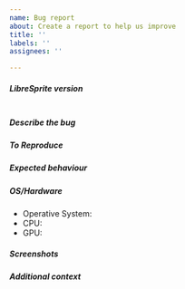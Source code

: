 ```yaml
---
name: Bug report
about: Create a report to help us improve
title: ''
labels: ''
assignees: ''

---
```

##### LibreSprite version
<!-- Paste LibreSprite version down below: you'll find it on the bottom left
corner when you open the software. If you're on a dev version, please specify
the commit hash too -->
```

```

##### Describe the bug
<!-- A clear and concise description of what the bug is -->

##### To Reproduce
<!-- Steps to reproduce the behaviour -->

##### Expected behaviour
<!-- A clear and concise description of what you expected to happen -->

##### OS/Hardware
- Operative System:
- CPU:
- GPU: <!-- GPU for graphical issues only. Delete otherwise -->

<!-- Delete these sections if you don't need them -->
##### Screenshots  
<!-- Screenshots or videos to help explain your problem -->

##### Additional context  
<!-- Add any other context about the problem here -->
